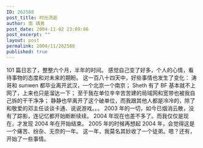 ```yaml
---
ID: 262588
post_title: 时光流逝
author: 南 靖男
post_date: 2004-11-02 23:09:06
post_excerpt: ""
layout: post
permalink: 2004/11/262588
published: true
---
```

101 篇日志了，整整六个月，半年的时间。
感觉自己变了好多，个人的心情，看待事物的态度和对未来的期盼。
这一百八十四天中，好些事情也发生了变化：
涛哥和 sunwen 都毕业离开武汉，一个北京一个南京；
Sheth 有了 BF 基本就不上网了，上来也只是溜达一下；
至于我在单位辛辛苦苦建的局域网和宽带也被我自己拆的干干净净；
静静也早离开了这个破单位，而我跟其他人都是冷冷的，除了和敬爱的邓主任谈谈卡通、说说游戏。。。
2003 年的一切，如今已烟消云散，没有了踪影，连记忆都开始断断续续。
2004 年现在也差不多了。而我仅仅是现在，才发现 2004 年在开始结束。
2005 年的时候再想起 2004 年，会觉得这是一个痛苦、纷杂、无奈的一年。
这一年，我莫名其妙收了一个徒弟。嗯？还有，开始了一些事情。